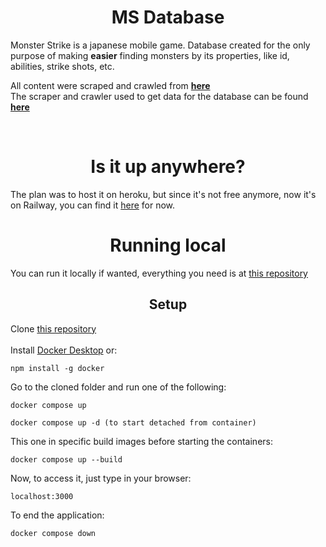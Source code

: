 <h1 align="center">
  MS Database
</h1>

Monster Strike is a japanese mobile game.
Database created for the only purpose of making **easier** finding monsters by its properties, like id, abilities, strike shots, etc.

All content were scraped and crawled from **[here](https://monster-strike-enjp.fandom.com/wiki/Monster_Strike_Wiki)**
<br>
The scraper and crawler used to get data for the database can be found **[here](https://github.com/RodrigoFreitas-L/ms_crawler_scraper)**

<br>

<h1 align="center">
  Is it up anywhere?
</h1>

The plan was to host it on heroku, but since it's not free anymore, now it's on Railway, you can find it [here](https://ms-db.up.railway.app/) for now.

<h1 align="center">
  Running local
</h1>

You can run it locally if wanted, everything you need is at [this repository](https://github.com/RodrigoFreitas-L/ms_db)

<h2 align="center">
  Setup
</h2>

Clone [this repository](https://github.com/RodrigoFreitas-L/ms_db)
<br>
<br>
Install [Docker Desktop](https://www.docker.com/) or:
<br>
<pre><code>npm install -g docker</code></pre>
Go to the cloned folder
and run one of the following:
<pre><code>docker compose up</code></pre>
<pre><code>docker compose up -d (to start detached from container)</code></pre>
This one in specific build images before starting the containers:
<pre><code>docker compose up --build</code></pre>


Now, to access it, just type in your browser:
<pre><code>localhost:3000</pre></code>

To end the application:
<pre><code>docker compose down</code></pre>
